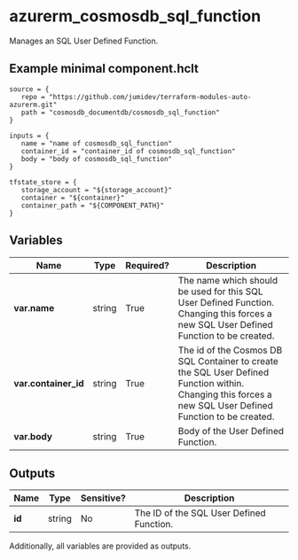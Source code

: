 # azurerm_cosmosdb_sql_function

Manages an SQL User Defined Function.

## Example minimal component.hclt

```hcl
source = {
   repo = "https://github.com/jumidev/terraform-modules-auto-azurerm.git" 
   path = "cosmosdb_documentdb/cosmosdb_sql_function" 
}

inputs = {
   name = "name of cosmosdb_sql_function" 
   container_id = "container_id of cosmosdb_sql_function" 
   body = "body of cosmosdb_sql_function" 
}

tfstate_store = {
   storage_account = "${storage_account}" 
   container = "${container}" 
   container_path = "${COMPONENT_PATH}" 
}

```

## Variables

| Name | Type | Required? |  Description |
| ---- | ---- | --------- |  ----------- |
| **var.name** | string | True | The name which should be used for this SQL User Defined Function. Changing this forces a new SQL User Defined Function to be created. | 
| **var.container_id** | string | True | The id of the Cosmos DB SQL Container to create the SQL User Defined Function within. Changing this forces a new SQL User Defined Function to be created. | 
| **var.body** | string | True | Body of the User Defined Function. | 



## Outputs

| Name | Type | Sensitive? | Description |
| ---- | ---- | --------- | --------- |
| **id** | string | No  | The ID of the SQL User Defined Function. | 

Additionally, all variables are provided as outputs.

